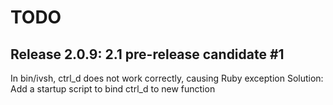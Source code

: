 # TODO

## Release 2.0.9: 2.1 pre-release candidate #1

In bin/ivsh,  ctrl_d does not work correctly, causing Ruby exception
Solution: Add a startup script to bind ctrl_d to new function
